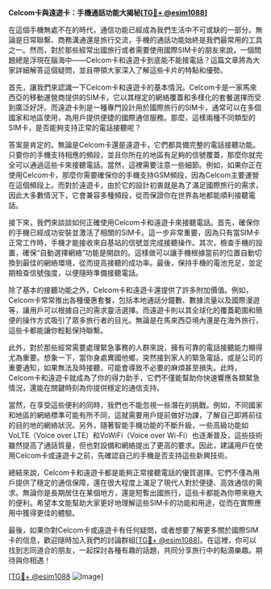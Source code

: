 **Celcom卡與遠遊卡：手機通話功能大揭秘[[TG💪+ @esim1088](https://t.me/s/esim1088)]**

在這個手機無處不在的時代，通信功能已經成為我們生活中不可或缺的一部分。無論是日常聯繫、商務溝通還是旅行交流，手機的通話功能始終是我們最常用的工具之一。然而，對於那些經常出國旅行或者需要使用國際SIM卡的朋友來說，一個問題總是浮現在腦海中——Celcom卡和遠遊卡到底能不能接電話？這篇文章將為大家詳細解答這個疑問，並且帶領大家深入了解這些卡片的特點和優勢。

首先，讓我們來認識一下Celcom卡和遠遊卡的基本情況。Celcom卡是一家馬來西亞的移動運營商提供的SIM卡，它以其穩定的網絡覆蓋和多樣化的套餐選擇而受到廣泛好評。而遠遊卡則是一種專門設計用於國際旅行的SIM卡，通常可以在多個國家和地區使用，為用戶提供便捷的國際通信服務。那麼，這樣兩種不同類型的SIM卡，是否能夠支持正常的電話接聽呢？

答案是肯定的。無論是Celcom卡還是遠遊卡，它們都具備完整的電話接聽功能。只要你的手機支持相應的頻段，並且你所在的地區有足夠的信號覆蓋，那麼你就完全可以通過這些卡來接聽電話。當然，這裡需要注意一些細節。例如，如果你正在使用Celcom卡，那麼你需要確保你的手機支持GSM頻段，因為Celcom主要運營在這個頻段上。而對於遠遊卡，由於它的設計初衷就是為了滿足國際旅行的需求，因此大多數情況下，它會兼容多種頻段，從而保證你在世界各地都能順利接聽電話。

接下來，我們來談談如何正確使用Celcom卡和遠遊卡來接聽電話。首先，確保你的手機已經成功安裝並激活了相關的SIM卡。這一步非常重要，因為只有當SIM卡正常工作時，手機才能接收來自基站的信號並完成接聽操作。其次，檢查手機的設置，確保“自動選擇網絡”功能是開啟的。這樣做可以讓手機根據當前的位置自動切換到最佳的網絡環境，從而提高接聽的成功率。最後，保持手機的電池充足，並定期檢查信號強度，以便隨時準備接聽電話。

除了基本的接聽功能之外，Celcom卡和遠遊卡還提供了許多附加價值。例如，Celcom卡常常推出各種優惠套餐，包括本地通話分鐘數、數據流量以及國際漫遊等，讓用戶可以根據自己的需求靈活選擇。而遠遊卡則以其全球化的覆蓋範圍和簡便的操作方式吸引了眾多旅行者的目光。無論是在馬來西亞境內還是在海外旅行，這些卡都能讓你輕鬆保持聯繫。

此外，對於那些經常需要處理緊急事務的人群來說，擁有可靠的電話接聽能力顯得尤為重要。想象一下，當你身處異國他鄉，突然接到家人的緊急電話，或是公司的重要通知，如果無法及時接聽，可能會導致不必要的麻煩甚至損失。此時，Celcom卡和遠遊卡就成為了你的得力助手，它們不僅能幫助你快速響應各類緊急情況，還能在關鍵時刻為你提供穩定的通信支持。

當然，在享受這些便利的同時，我們也不能忽視一些潛在的挑戰。例如，不同國家和地區的網絡標準可能有所不同，這就需要用戶提前做好功課，了解自己即將前往的目的地的網絡狀況。另外，隨著智能手機功能的不斷升級，一些高級功能如VoLTE（Voice over LTE）和VoWiFi（Voice over Wi-Fi）也逐漸普及，這些技術雖然提高了通話質量，但也對設備和網絡提出了更高的要求。因此，建議用戶在使用Celcom卡或遠遊卡之前，先確認自己的手機是否支持這些新興技術。

總結來說，Celcom卡和遠遊卡都是能夠正常接聽電話的優質選擇。它們不僅為用戶提供了穩定的通信保障，還在很大程度上滿足了現代人對於便捷、高效通信的需求。無論你是長期居住在某個地方，還是短暫出國旅行，這些卡都能為你帶來極大的便利。希望本文能幫助大家更好地理解這些SIM卡的功能和用途，從而在實際應用中獲得更佳的體驗。

最後，如果你對Celcom卡或遠遊卡有任何疑問，或者想要了解更多關於國際SIM卡的信息，歡迎隨時加入我們的討論群組[[TG💪+ @esim1088](https://t.me/s/esim1088)]。在這裡，你可以找到志同道合的朋友，一起探討各種有趣的話題，共同分享旅行中的點滴樂趣。期待與你相遇！

[[TG💪+ @esim1088](https://t.me/s/esim1088) ![Image](https://i.postimg.cc/4NQfJmqS/Snipaste-2025-05-13-00-14-12.png)]